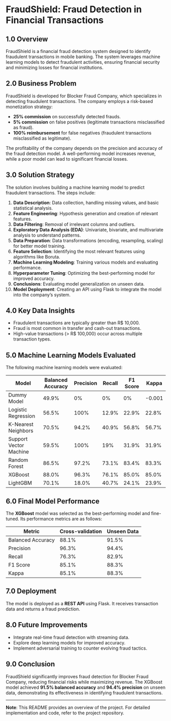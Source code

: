 # FraudShield: Fraud Detection in Financial Transactions

## 1.0 Overview

FraudShield is a financial fraud detection system designed to identify fraudulent transactions in mobile banking. The system leverages machine learning models to detect fraudulent activities, ensuring financial security and minimizing losses for financial institutions.

## 2.0 Business Problem

FraudShield is developed for Blocker Fraud Company, which specializes in detecting fraudulent transactions. The company employs a risk-based monetization strategy:

- **25% commission** on successfully detected frauds.
- **5% commission** on false positives (legitimate transactions misclassified as fraud).
- **100% reimbursement** for false negatives (fraudulent transactions misclassified as legitimate).

The profitability of the company depends on the precision and accuracy of the fraud detection model. A well-performing model increases revenue, while a poor model can lead to significant financial losses.

## 3.0 Solution Strategy

The solution involves building a machine learning model to predict fraudulent transactions. The steps include:

1. **Data Description**: Data collection, handling missing values, and basic statistical analysis.
2. **Feature Engineering**: Hypothesis generation and creation of relevant features.
3. **Data Filtering**: Removal of irrelevant columns and outliers.
4. **Exploratory Data Analysis (EDA)**: Univariate, bivariate, and multivariate analysis to understand patterns.
5. **Data Preparation**: Data transformations (encoding, resampling, scaling) for better model training.
6. **Feature Selection**: Identifying the most relevant features using algorithms like Boruta.
7. **Machine Learning Modeling**: Training various models and evaluating performance.
8. **Hyperparameter Tuning**: Optimizing the best-performing model for improved accuracy.
9. **Conclusions**: Evaluating model generalization on unseen data.
10. **Model Deployment**: Creating an API using Flask to integrate the model into the company’s system.

## 4.0 Key Data Insights

- Fraudulent transactions are typically greater than R$ 10,000.
- Fraud is most common in transfer and cash-out transactions.
- High-value transactions (> R$ 100,000) occur across multiple transaction types.

## 5.0 Machine Learning Models Evaluated

The following machine learning models were evaluated:

| Model                  | Balanced Accuracy | Precision | Recall | F1 Score | Kappa  |
|------------------------|-------------------|-----------|--------|----------|--------|
| Dummy Model            | 49.9%            | 0%        | 0%     | 0%       | -0.001 |
| Logistic Regression     | 56.5%            | 100%      | 12.9%  | 22.9%    | 22.8%  |
| K-Nearest Neighbors     | 70.5%            | 94.2%     | 40.9%  | 56.8%    | 56.7%  |
| Support Vector Machine  | 59.5%            | 100%      | 19%    | 31.9%    | 31.9%  |
| Random Forest           | 86.5%            | 97.2%     | 73.1%  | 83.4%    | 83.3%  |
| XGBoost                 | 88.0%            | 96.3%     | 76.1%  | 85.0%    | 85.0%  |
| LightGBM                | 70.1%            | 18.0%     | 40.7%  | 24.1%    | 23.9%  |

## 6.0 Final Model Performance

The **XGBoost** model was selected as the best-performing model and fine-tuned. Its performance metrics are as follows:

| Metric            | Cross-validation | Unseen Data |
|-------------------|------------------|-------------|
| Balanced Accuracy | 88.1%            | 91.5%       |
| Precision         | 96.3%            | 94.4%       |
| Recall            | 76.3%            | 82.9%       |
| F1 Score          | 85.1%            | 88.3%       |
| Kappa             | 85.1%            | 88.3%       |

## 7.0 Deployment

The model is deployed as a **REST API** using Flask. It receives transaction data and returns a fraud prediction.

## 8.0 Future Improvements

- Integrate real-time fraud detection with streaming data.
- Explore deep learning models for improved accuracy.
- Implement adversarial training to counter evolving fraud tactics.

## 9.0 Conclusion

FraudShield significantly improves fraud detection for Blocker Fraud Company, reducing financial risks while maximizing revenue. The XGBoost model achieved **91.5% balanced accuracy** and **94.4% precision** on unseen data, demonstrating its effectiveness in identifying fraudulent transactions.

---

**Note**: This README provides an overview of the project. For detailed implementation and code, refer to the project repository.
